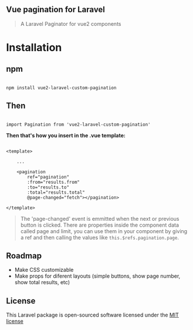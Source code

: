 ## Vue pagination for Laravel

> A Laravel Paginator for vue2 components


# Installation

## npm

```

npm install vue2-laravel-custom-pagination

```


## Then

```$xslt

import Pagination from 'vue2-laravel-custom-pagination'

```

**Then that's how you insert in the .vue template:**

```$xslt

<template>

    ...

    <pagination
        ref="pagination"
        :from="results.from"
        :to="results.to"
        :total="results.total"
        @page-changed="fetch"></pagination>

</template>

```

> The 'page-changed' event is emmitted when the next or previous button is clicked.
> There are properties inside the component data called page and limit, you can use them in your component by giving <paginator> a ref and then calling the values like `this.$refs.pagination.page`.


## Roadmap

* Make CSS customizable
* Make props for diferent layouts (simple buttons, show page number, show total results, etc)


## License

This Laravel package is open-sourced software licensed under the [MIT license](http://opensource.org/licenses/MIT)